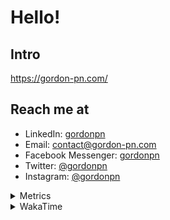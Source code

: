 # Hello!

## Intro

<https://gordon-pn.com/>

## Reach me at

- LinkedIn: [gordonpn](https://www.linkedin.com/in/gordonpn/)
- Email: [contact@gordon-pn.com](mailto:contact@gordon-pn.com)
- Facebook Messenger: [gordonpn](https://www.messenger.com/t/Gordonpn)
- Twitter: [@gordonpn](https://twitter.com/Gordonpn)
- Instagram: [@gordonpn](https://www.instagram.com/gordonpn/)

<details>
  <summary>Metrics</summary>

  <img align="center" src="https://github.com/gordonpn/gordonpn/blob/master/github-metrics.svg" alt="GitHub Metrics">

</details>

<details>
  <summary>WakaTime</summary>

  <!--START_SECTION:waka-->
📊 **This Week I Spent My Time On** 

```text
💬 Programming Languages: 
Java                     8 hrs 45 mins       ████████████░░░░░░░░░░░░░   49.92 % 
Brazil Dependency Config 5 hrs 13 mins       ███████░░░░░░░░░░░░░░░░░░   29.80 % 
XML                      1 hr 6 mins         ██░░░░░░░░░░░░░░░░░░░░░░░   06.29 % 
HTML                     43 mins             █░░░░░░░░░░░░░░░░░░░░░░░░   04.11 % 
Makefile                 32 mins             █░░░░░░░░░░░░░░░░░░░░░░░░   03.08 % 

🔥 Editors: 
IntelliJ IDEA            17 hrs 15 mins      █████████████████████████   98.41 % 
VS Code                  16 mins             ░░░░░░░░░░░░░░░░░░░░░░░░░   01.59 % 
```


 Last Updated on 28/01/2025 10:22:50 UTC
<!--END_SECTION:waka-->
</details>
